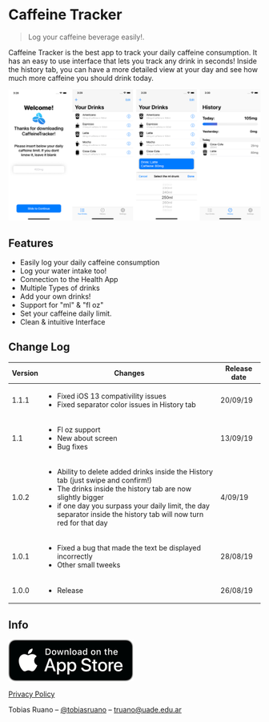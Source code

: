 # Caffeine Tracker
> Log your caffeine beverage easily!.

Caffeine Tracker is the best app to track your daily caffeine consumption. It has an easy to use interface that lets you track any drink in seconds! 
Inside the history tab, you can have a more detailed view at your day and see how much more caffeine you should drink today.

![](header.png)

## Features
* Easily log your daily caffeine consumption
* Log your water intake too!
* Connection to the Health App
* Multiple Types of drinks
* Add your own drinks!
* Support for "ml" & "fl oz"
* Set your caffeine daily limit.
* Clean & intuitive Interface

## Change Log

| Version        | Changes           | Release date  |
| ------------- |-------------| -----|
| 1.1.1| <ul><li>Fixed iOS 13 compativility issues</li><li>Fixed separator color issues in History tab</li></ul> | 20/09/19|
| 1.1| <ul><li>Fl oz support</li><li>New about screen</li><li>Bug fixes</li></ul> | 13/09/19|
| 1.0.2 | <ul><li>Ability to delete added drinks inside the History tab (just swipe and confirm!)</li><li>The drinks inside the history tab are now slightly bigger</li></li><li>if one day you surpass your daily limit, the day separator inside the history tab will now turn red for that day</li></ul>      |    4/09/19 |
| 1.0.1      | <ul><li>Fixed a bug that made the text be displayed incorrectly</li><li>Other small tweeks</li></ul>      |   28/08/19 |
| 1.0.0      | <ul><li>Release</li></ul> | 26/08/19 |


## Info

[![](appstore.png)](https://itunes.apple.com/app/caffeinetracker/id1476993081?l=es&ls=1&mt=8)

[Privacy Policy](https://caffeinetracker.tobiasruano.com/privacy)

Tobias Ruano – [@tobiasruano](https://twitter.com/tobiasruano) – truano@uade.edu.ar
